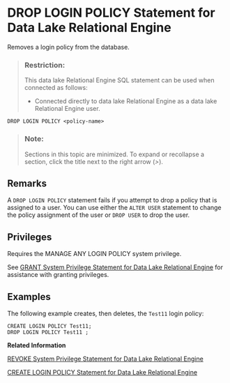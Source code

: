 <!-- loioa61cdea584f21015ac4bf1af4e15280c -->

# DROP LOGIN POLICY Statement for Data Lake Relational Engine

Removes a login policy from the database.



> ### Restriction:  
> This data lake Relational Engine SQL statement can be used when connected as follows:
> 
> -   Connected directly to data lake Relational Engine as a data lake Relational Engine user.



```
DROP LOGIN POLICY <policy-name>
```



> ### Note:  
> Sections in this topic are minimized. To expand or recollapse a section, click the title next to the right arrow \(*\>*\).



<a name="loioa61cdea584f21015ac4bf1af4e15280c__IQ_Usage"/>

## Remarks

A `DROP LOGIN POLICY` statement fails if you attempt to drop a policy that is assigned to a user. You can use either the `ALTER USER` statement to change the policy assignment of the user or `DROP USER` to drop the user.



<a name="loioa61cdea584f21015ac4bf1af4e15280c__IQ_Permissions"/>

## Privileges

Requires the MANAGE ANY LOGIN POLICY system privilege.

See [GRANT System Privilege Statement for Data Lake Relational Engine](grant-system-privilege-statement-for-data-lake-relational-engine-a3dfcb0.md) for assistance with granting privileges.



<a name="loioa61cdea584f21015ac4bf1af4e15280c__IQ_Examples"/>

## Examples

The following example creates, then deletes, the `Test11` login policy:

```
CREATE LOGIN POLICY Test11; 
DROP LOGIN POLICY Test11 ;
```

**Related Information**  


[REVOKE System Privilege Statement for Data Lake Relational Engine](revoke-system-privilege-statement-for-data-lake-relational-engine-a3eadda.md "Removes specific system privileges from specific users and the right to administer the privilege.")

[CREATE LOGIN POLICY Statement for Data Lake Relational Engine](create-login-policy-statement-for-data-lake-relational-engine-a617f94.md "Creates a login policy in the database.")

